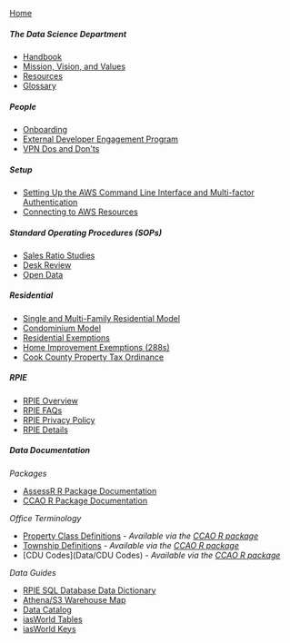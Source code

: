 [Home](Home)

##### The Data Science Department

 * [Handbook](Handbook/Handbook)
 * [Mission, Vision, and Values](Handbook/Mission-Vision-Values)
 * [Resources](Handbook/Resources)
 * [Glossary](Handbook/Glossary)

##### People

 * [Onboarding](People/Onboarding)
 * [External Developer Engagement Program](People/Contributing)
 * [VPN Dos and Don'ts](People/VPN)

##### Setup

 * [Setting Up the AWS Command Line Interface and Multi\-factor Authentication](Setup/Setting-Up-the-AWS-Command-Line-Interface-and-Multi-factor-Authentication)
 * [Connecting to AWS Resources](Setup/Connecting-to-AWS-Resources)

##### Standard Operating Procedures (SOPs)

 * [Sales Ratio Studies](SOPs/Sales-Ratio-Studies)
 * [Desk Review](SOPs/Desk-Review)
 * [Open Data](SOPs/Open-Data)

##### Residential

 * [Single and Multi-Family Residential Model](https://gitlab.com/ccao-data-science---modeling/models/ccao_res_avm)
 * [Condominium Model](https://gitlab.com/ccao-data-science---modeling/models/ccao_condo_avm)
 * [Residential Exemptions](Residential/Residential-Exemptions)
 * [Home Improvement Exemptions (288s)](Residential/Home-Improvement-Exemptions)
 * [Cook County Property Tax Ordinance](https://library.municode.com/il/cook_county/codes/code_of_ordinances?nodeId=PTIGEOR_CH74TA_ARTIIREPRTA)

##### RPIE

 * [RPIE Overview](RPIE/Overview)
 * [RPIE FAQs](RPIE/FAQs)
 * [RPIE Privacy Policy](RPIE/Privacy-Policy)
 * [RPIE Details](RPIE/What-To-Expect)

##### Data Documentation

*Packages*

 * [AssessR R Package Documentation](https://ccao-data-science---modeling.gitlab.io/packages/assessr/reference/)
 * [CCAO R Package Documentation](https://ccao-data-science---modeling.gitlab.io/packages/ccao/reference/)

*Office Terminology*

 * [Property Class Definitions](Data/class-definitions.pdf) - *Available via the [CCAO R package](https://gitlab.com/ccao-data-science---modeling/packages/ccao)*
 * [Township Definitions](Data/Townships) - *Available via the [CCAO R package](https://gitlab.com/ccao-data-science---modeling/packages/ccao)*
 * [CDU Codes](Data/CDU Codes) - *Available via the [CCAO R package](https://gitlab.com/ccao-data-science---modeling/packages/ccao)*

*Data Guides*

 * [RPIE SQL Database Data Dictionary](RPIE/rpie-data-dictionary.xlsx)
 * [Athena/S3 Warehouse Map](Data/warehouse_athena_map.xlsx)
* [Data Catalog](Data/data_catalog.xlsx)
 * [iasWorld Tables](Data/iasworld_tables.xlsx)
 * [iasWorld Keys](Data/Primary_Foreign_Keys_for_iasW_DB_-_in_use_as_of_6.14.21.xlsx)

